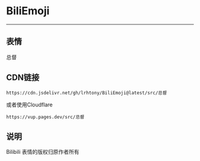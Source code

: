 # BiliEmoji
---
## 表情
总督
## CDN链接
```
https://cdn.jsdelivr.net/gh/lrhtony/BiliEmoji@latest/src/总督
```
或者使用Cloudflare
```
https://vup.pages.dev/src/总督
```
## 说明
Bilibili 表情的版权归原作者所有
